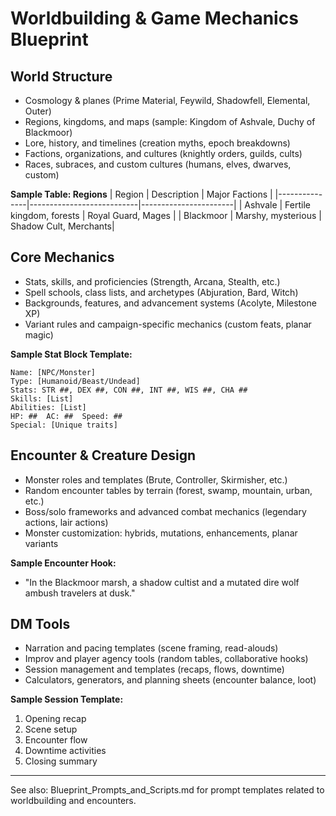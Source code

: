 # Worldbuilding & Game Mechanics Blueprint

## World Structure

- Cosmology & planes (Prime Material, Feywild, Shadowfell, Elemental, Outer)
- Regions, kingdoms, and maps (sample: Kingdom of Ashvale, Duchy of Blackmoor)
- Lore, history, and timelines (creation myths, epoch breakdowns)
- Factions, organizations, and cultures (knightly orders, guilds, cults)
- Races, subraces, and custom cultures (humans, elves, dwarves, custom)

**Sample Table: Regions**
| Region         | Description                | Major Factions         |
|---------------|---------------------------|-----------------------|
| Ashvale       | Fertile kingdom, forests   | Royal Guard, Mages    |
| Blackmoor     | Marshy, mysterious         | Shadow Cult, Merchants|

## Core Mechanics

- Stats, skills, and proficiencies (Strength, Arcana, Stealth, etc.)
- Spell schools, class lists, and archetypes (Abjuration, Bard, Witch)
- Backgrounds, features, and advancement systems (Acolyte, Milestone XP)
- Variant rules and campaign-specific mechanics (custom feats, planar magic)

**Sample Stat Block Template:**
```
Name: [NPC/Monster]
Type: [Humanoid/Beast/Undead]
Stats: STR ##, DEX ##, CON ##, INT ##, WIS ##, CHA ##
Skills: [List]
Abilities: [List]
HP: ##  AC: ##  Speed: ##
Special: [Unique traits]
```

## Encounter & Creature Design

- Monster roles and templates (Brute, Controller, Skirmisher, etc.)
- Random encounter tables by terrain (forest, swamp, mountain, urban, etc.)
- Boss/solo frameworks and advanced combat mechanics (legendary actions, lair actions)
- Monster customization: hybrids, mutations, enhancements, planar variants

**Sample Encounter Hook:**
- "In the Blackmoor marsh, a shadow cultist and a mutated dire wolf ambush travelers at dusk."

## DM Tools

- Narration and pacing templates (scene framing, read-alouds)
- Improv and player agency tools (random tables, collaborative hooks)
- Session management and templates (recaps, flows, downtime)
- Calculators, generators, and planning sheets (encounter balance, loot)

**Sample Session Template:**
1. Opening recap
2. Scene setup
3. Encounter flow
4. Downtime activities
5. Closing summary

---

See also: Blueprint_Prompts_and_Scripts.md for prompt templates related to worldbuilding and encounters.
